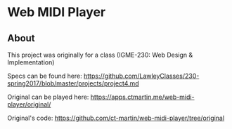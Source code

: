 # Web MIDI Player

## About

This project was originally for a class (IGME-230: Web Design & Implementation)

Specs can be found here: https://github.com/LawleyClasses/230-spring2017/blob/master/projects/project4.md

Original can be played here: https://apps.ctmartin.me/web-midi-player/original/

Original's code: https://github.com/ct-martin/web-midi-player/tree/original
